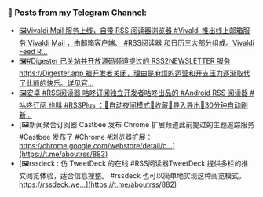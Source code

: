 ### 📰 Posts from my [Telegram Channel](https://t.me/s/aboutrss):
<!-- BLOG-POST-LIST:START -->
- [🖼Vivaldi Mail 服务上线，自带 RSS 阅读器浏览器 #Vivaldi 推出线上邮箱服务 Vivaldi Mail ，由邮箱客户端、 #RSS阅读器 和日历三大部分组成。Vivaldi Feed R...](https://t.me/aboutrss/886)
- [🖼#Digester 已关站并开放源码频道提过的 RSS2NEWSLETTER 服务 https://Digester.app 被开发者关闭，理由是麻烦的运营和开支压力逐渐取代了此前的快乐。详见官...](https://t.me/aboutrss/885)
- [🖼安卓 #RSS阅读器 咕咚订阅独立开发者咕咚出品的 #Android RSS 阅读器 #咕咚订阅 也叫 #RSSPlus ：🔸自动夜间模式🔸收藏🔸导入导出🔸30分钟自动刷新...](https://t.me/aboutrss/884)
- [🖼新闻聚合订阅器 Castbee 发布 Chrome 扩展频道此前提过的主题追踪服务 #Castbee 发布了 #Chrome #浏览器扩展：https://chrome.google.com/webstore/detail/c...](https://t.me/aboutrss/883)
- [🖼rssdeck : 仿 TweetDeck 的在线 #RSS阅读器TweetDeck 提供多栏的推文阅览体验，适合信息搜整。 #rssdeck 也可以简单地实现这种阅览模式。https://rssdeck.we...](https://t.me/aboutrss/882)
<!-- BLOG-POST-LIST:END -->

<!--
**AboutRSS/AboutRSS** is a ✨ _special_ ✨ repository because its `README.md` (this file) appears on your GitHub profile.

Here are some ideas to get you started:

- 🔭 I’m currently working on ...
- 🌱 I’m currently learning ...
- 👯 I’m looking to collaborate on ...
- 🤔 I’m looking for help with ...
- 💬 Ask me about ...
- 📫 How to reach me: ...
- 😄 Pronouns: ...
- ⚡ Fun fact: ...
-->
